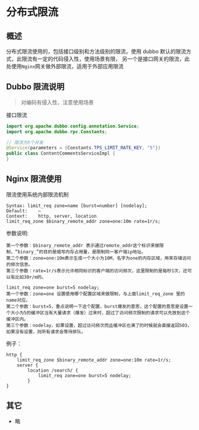 # 分布式限流

## 概述

分布式限流使用的，包括接口级别和方法级别的限流，使用 dubbo 默认的限流方式，此限流有一定的代码侵入性，使用场景有限，
另一个是接口网关的限流，此处使用`Nginx`网关做外部限流，适用于外部应用限流

## Dubbo 限流说明

> 对编码有侵入性，注意使用场景

接口限流

```java
import org.apache.dubbo.config.annotation.Service;
import org.apache.dubbo.rpc.Constants;

// 限流为5个并发
@Service(parameters = {Constants.TPS_LIMIT_RATE_KEY, "5"})
public class ContentCommentsServiceImpl {
}
```
<!-- 具体参考[Dubbo并发控制](http://dubbo.apache.org/zh-cn/docs/user/demos/concurrency-control.html) -->

## Nginx 限流使用

限流使用系统内部限流机制

```shell
Syntax: limit_req zone=name [burst=number] [nodelay];
Default:    —
Context:    http, server, location
limit_req_zone $binary_remote_addr zone=one:10m rate=1r/s;
```

参数说明:

```properties
第一个参数：$binary_remote_addr 表示通过remote_addr这个标识来做限制，“binary_”的目的是缩写内存占用量，是限制同一客户端ip地址。
第二个参数：zone=one:10m表示生成一个大小为10M，名字为one的内存区域，用来存储访问的频次信息。
第三个参数：rate=1r/s表示允许相同标识的客户端的访问频次，这里限制的是每秒1次，还可以有比如30r/m的。

limit_req zone=one burst=5 nodelay;
第一个参数：zone=one 设置使用哪个配置区域来做限制，与上面limit_req_zone 里的name对应。
第二个参数：burst=5，重点说明一下这个配置，burst爆发的意思，这个配置的意思是设置一个大小为5的缓冲区当有大量请求（爆发）过来时，超过了访问频次限制的请求可以先放到这个缓冲区内。
第三个参数：nodelay，如果设置，超过访问频次而且缓冲区也满了的时候就会直接返回503，如果没有设置，则所有请求会等待排队。
```

例子：

```shell
http {
    limit_req_zone $binary_remote_addr zone=one:10m rate=1r/s;
    server {
        location /search/ {
            limit_req zone=one burst=5 nodelay;
        }
}
```

## 其它

- 略
